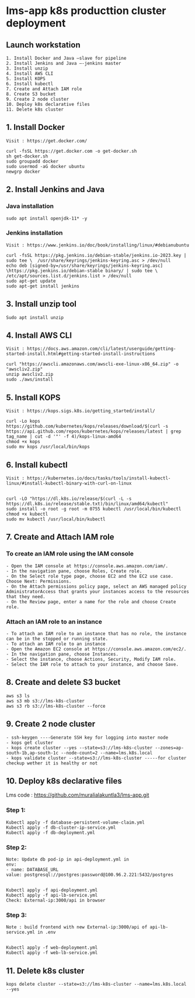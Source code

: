 # lms-app k8s producttion cluster deployment

## Launch workstation
    1. Install Docker and Java —slave for pipeline
    2. Install Jenkins and Java —-jenkins master
    3. Install unzip
    4. Install AWS CLI
    5. Install KOPS
    6. Install kubectl
    7. Create and Attach IAM role
    8. Create S3 bucket
    9. Create 2 node cluster
    10. Deploy k8s declarative files
    11. Delete k8s cluster
## 1. Install Docker
    Visit : https://get.docker.com/

    curl -fsSL https://get.docker.com -o get-docker.sh
    sh get-docker.sh
    sudo groupadd docker
    sudo usermod -aG docker ubuntu
    newgrp docker
## 2. Install Jenkins and Java
### Java installation
    sudo apt install openjdk-11* -y

### Jenkins installation 

    Visit : https://www.jenkins.io/doc/book/installing/linux/#debianubuntu

    curl -fsSL https://pkg.jenkins.io/debian-stable/jenkins.io-2023.key | sudo tee \  /usr/share/keyrings/jenkins-keyring.asc > /dev/null
    echo deb [signed-by=/usr/share/keyrings/jenkins-keyring.asc] \https://pkg.jenkins.io/debian-stable binary/ | sudo tee \ /etc/apt/sources.list.d/jenkins.list > /dev/null
    sudo apt-get update
    sudo apt-get install jenkins

## 3. Install unzip tool
    Sudo apt install unzip
## 4. Install AWS CLI
    Visit : https://docs.aws.amazon.com/cli/latest/userguide/getting-started-install.html#getting-started-install-instructions

    curl "https://awscli.amazonaws.com/awscli-exe-linux-x86_64.zip" -o "awscliv2.zip"
    unzip awscliv2.zip
    sudo ./aws/install

## 5. Install KOPS
    Visit : https://kops.sigs.k8s.io/getting_started/install/

    curl -Lo kops https://github.com/kubernetes/kops/releases/download/$(curl -s https://api.github.com/repos/kubernetes/kops/releases/latest | grep tag_name | cut -d '"' -f 4)/kops-linux-amd64
    chmod +x kops
    sudo mv kops /usr/local/bin/kops


## 6. Install kubectl
    Visit : https://kubernetes.io/docs/tasks/tools/install-kubectl-linux/#install-kubectl-binary-with-curl-on-linux


    curl -LO "https://dl.k8s.io/release/$(curl -L -s https://dl.k8s.io/release/stable.txt)/bin/linux/amd64/kubectl"
    sudo install -o root -g root -m 0755 kubectl /usr/local/bin/kubectl
    chmod +x kubectl
    sudo mv kubectl /usr/local/bin/kubectl

## 7. Create and Attach IAM role
### To create an IAM role using the IAM console
    - Open the IAM console at https://console.aws.amazon.com/iam/.
    - In the navigation pane, choose Roles, Create role.
    - On the Select role type page, choose EC2 and the EC2 use case. Choose Next: Permissions.
    - On the Attach permissions policy page, select an AWS managed policy AdministratorAccess that grants your instances access to the resources that they need.
    - On the Review page, enter a name for the role and choose Create role.
### Attach an IAM role to an instance
    - To attach an IAM role to an instance that has no role, the instance can be in the stopped or running state.
    - To attach an IAM role to an instance
    - Open the Amazon EC2 console at https://console.aws.amazon.com/ec2/.
    - In the navigation pane, choose Instances.
    - Select the instance, choose Actions, Security, Modify IAM role.
    - Select the IAM role to attach to your instance, and choose Save.
## 8. Create and delete S3 bucket
    aws s3 ls 
    aws s3 mb s3://lms-k8s-cluster
    aws s3 rb s3://lms-k8s-cluster --force
## 9. Create 2 node cluster
    - ssh-keygen ----Generate SSH key for logging into master node
    - kops get cluster
    - kops create cluster --yes --state=s3://lms-k8s-cluster --zones=ap-south-1b,ap-south-1c --node-count=2 --name=lms.k8s.local
    - kops validate cluster --state=s3://lms-k8s-cluster -----for cluster checkup wether it is healthy or not
## 10. Deploy k8s declarative files

Lms code : https://github.com/muralialakuntla3/lms-app.git
### Step 1:
    Kubectl apply -f database-persistent-volume-claim.yml
    Kubectl apply -f db-cluster-ip-service.yml
    Kubectl apply -f db-deployment.yml
### Step 2:

    Note: Update db pod-ip in api-deployment.yml in
    env: 
    - name: DATABASE_URL
    value: postgresql://postgres:password@100.96.2.221:5432/postgres


    Kubectl apply -f api-deployment.yml
    Kubectl apply -f api-lb-service.yml
    Check: External-ip:3000/api in browser
### Step 3:


    Note : build frontend with new External-ip:3000/api of api-lb-service.yml in .env


    Kubectl apply -f web-deployment.yml
    Kubectl apply -f web-lb-service.yml

## 11. Delete k8s cluster

    kops delete cluster --state=s3://lms-k8s-cluster --name=lms.k8s.local --yes 
